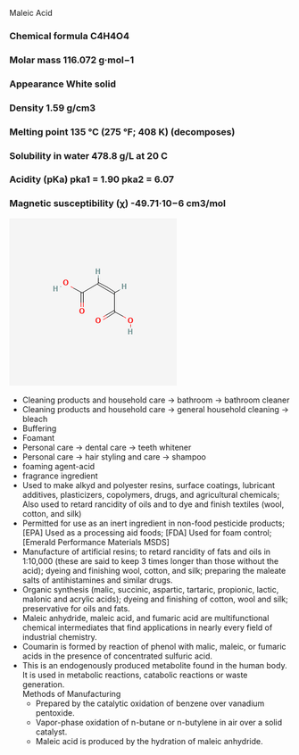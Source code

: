 Maleic Acid

### Chemical formula  C4H4O4
### Molar mass  116.072 g·mol−1
### Appearance  White solid
### Density 1.59 g/cm3 
### Melting point 135 °C (275 °F; 408 K) (decomposes)
### Solubility in water 478.8 g/L at 20 C
### Acidity (pKa) pka1 = 1.90 pka2 = 6.07 
### Magnetic susceptibility (χ) -49.71·10−6 cm3/mol

![maleicacidmolecule](../images/maleicacidmolecule.png)

* Cleaning products and household care \-\> bathroom \-\> bathroom cleaner  
* Cleaning products and household care \-\> general household cleaning \-\> bleach  
* Buffering  
* Foamant  
* Personal care \-\> dental care \-\> teeth whitener  
* Personal care \-\> hair styling and care \-\> shampoo  
* foaming agent-acid  
* fragrance ingredient  
* Used to make alkyd and polyester resins, surface coatings, lubricant additives, plasticizers, copolymers, drugs, and agricultural chemicals; Also used to retard rancidity of oils and to dye and finish textiles (wool, cotton, and silk)  
* Permitted for use as an inert ingredient in non-food pesticide products; \[EPA\] Used as a processing aid foods; \[FDA\] Used for foam control; \[Emerald Performance Materials MSDS\]  
* Manufacture of artificial resins; to retard rancidity of fats and oils in 1:10,000 (these are said to keep 3 times longer than those without the acid); dyeing and finishing wool, cotton, and silk; preparing the maleate salts of antihistamines and similar drugs.  
* Organic synthesis (malic, succinic, aspartic, tartaric, propionic, lactic, malonic and acrylic acids); dyeing and finishing of cotton, wool and silk; preservative for oils and fats.  
* Maleic anhydride, maleic acid, and fumaric acid are multifunctional chemical intermediates that find applications in nearly every field of industrial chemistry.  
* Coumarin is formed by reaction of phenol with malic, maleic, or fumaric acids in the presence of concentrated sulfuric acid.  
* This is an endogenously produced metabolite found in the human body. It is used in metabolic reactions, catabolic reactions or waste generation.  
  Methods of Manufacturing  
  * Prepared by the catalytic oxidation of benzene over vanadium pentoxide.  
  * Vapor-phase oxidation of n-butane or n-butylene in air over a solid catalyst.  
  * Maleic acid is produced by the hydration of maleic anhydride.
